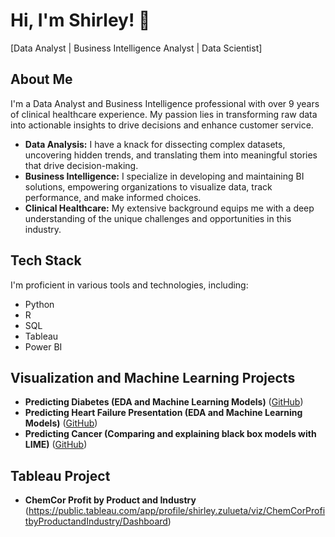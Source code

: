 # Hi, I'm Shirley! 👋
[Data Analyst | Business Intelligence Analyst | Data Scientist]

## About Me
I'm a Data Analyst and Business Intelligence professional with over 9 years of clinical healthcare experience. My passion lies in transforming raw data into actionable insights to drive decisions and enhance customer service.

- **Data Analysis:** I have a knack for dissecting complex datasets, uncovering hidden trends, and translating them into meaningful stories that drive decision-making.
- **Business Intelligence:** I specialize in developing and maintaining BI solutions, empowering organizations to visualize data, track performance, and make informed choices.
- **Clinical Healthcare:** My extensive background equips me with a deep understanding of the unique challenges and opportunities in this industry.

## Tech Stack
I'm proficient in various tools and technologies, including:
- Python
- R
- SQL
- Tableau
- Power BI

## Visualization and Machine Learning Projects
- **Predicting Diabetes (EDA and Machine Learning Models)** ([GitHub](https://github.com/mazzyzulu/Portfolio/blob/main/PredictingDiabetes.ipynb))
- **Predicting Heart Failure Presentation (EDA and Machine Learning Models)** ([GitHub](https://github.com/mazzyzulu/Predicting-Heart-Failure-Presentation/blob/main/Predicting%20Heart%20Failure%20Presentation.pdf))
- **Predicting Cancer (Comparing and explaining black box models with LIME)** ([GitHub](https://github.com/mazzyzulu/Predicting-Cancer))

## Tableau Project
- **ChemCor Profit by Product and Industry** (https://public.tableau.com/app/profile/shirley.zulueta/viz/ChemCorProfitbyProductandIndustry/Dashboard)






